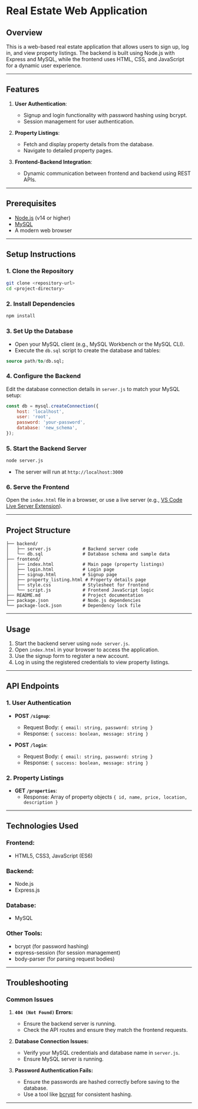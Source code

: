 # Real Estate Web Application

## Overview

This is a web-based real estate application that allows users to sign up, log in, and view property listings. The backend is built using Node.js with Express and MySQL, while the frontend uses HTML, CSS, and JavaScript for a dynamic user experience.

---

## Features

1. **User Authentication**: 
   - Signup and login functionality with password hashing using bcrypt.
   - Session management for user authentication.

2. **Property Listings**:
   - Fetch and display property details from the database.
   - Navigate to detailed property pages.

3. **Frontend-Backend Integration**:
   - Dynamic communication between frontend and backend using REST APIs.

---

## Prerequisites

- [Node.js](https://nodejs.org/) (v14 or higher)
- [MySQL](https://www.mysql.com/)
- A modern web browser

---

## Setup Instructions

### 1. Clone the Repository
```bash
git clone <repository-url>
cd <project-directory>
```

### 2. Install Dependencies
```bash
npm install
```

### 3. Set Up the Database
- Open your MySQL client (e.g., MySQL Workbench or the MySQL CLI).
- Execute the `db.sql` script to create the database and tables:

```sql
source path/to/db.sql;
```

### 4. Configure the Backend
Edit the database connection details in `server.js` to match your MySQL setup:

```javascript
const db = mysql.createConnection({
    host: 'localhost',
    user: 'root',
    password: 'your-password',
    database: 'new_schema',
});
```

### 5. Start the Backend Server
```bash
node server.js
```
- The server will run at `http://localhost:3000`

### 6. Serve the Frontend
Open the `index.html` file in a browser, or use a live server (e.g., [VS Code Live Server Extension](https://marketplace.visualstudio.com/items?itemName=ritwickdey.LiveServer)).

---

## Project Structure

```
├── backend/
│   ├── server.js            # Backend server code
│   └── db.sql               # Database schema and sample data
├── frontend/
│   ├── index.html           # Main page (property listings)
│   ├── login.html           # Login page
│   ├── signup.html          # Signup page
│   ├── property_listing.html # Property details page
│   ├── style.css            # Stylesheet for frontend
│   └── script.js            # Frontend JavaScript logic
├── README.md                # Project documentation
├── package.json             # Node.js dependencies
└── package-lock.json        # Dependency lock file
```

---

## Usage

1. Start the backend server using `node server.js`.
2. Open `index.html` in your browser to access the application.
3. Use the signup form to register a new account.
4. Log in using the registered credentials to view property listings.

---

## API Endpoints

### 1. User Authentication
- **POST `/signup`**:
  - Request Body: `{ email: string, password: string }`
  - Response: `{ success: boolean, message: string }`

- **POST `/login`**:
  - Request Body: `{ email: string, password: string }`
  - Response: `{ success: boolean, message: string }`

### 2. Property Listings
- **GET `/properties`**:
  - Response: Array of property objects `{ id, name, price, location, description }`

---

## Technologies Used

### Frontend:
- HTML5, CSS3, JavaScript (ES6)

### Backend:
- Node.js
- Express.js

### Database:
- MySQL

### Other Tools:
- bcrypt (for password hashing)
- express-session (for session management)
- body-parser (for parsing request bodies)

---

## Troubleshooting

### Common Issues

1. **`404 (Not Found)` Errors:**
   - Ensure the backend server is running.
   - Check the API routes and ensure they match the frontend requests.

2. **Database Connection Issues:**
   - Verify your MySQL credentials and database name in `server.js`.
   - Ensure MySQL server is running.

3. **Password Authentication Fails:**
   - Ensure the passwords are hashed correctly before saving to the database.
   - Use a tool like [bcrypt](https://www.npmjs.com/package/bcrypt) for consistent hashing.

---


